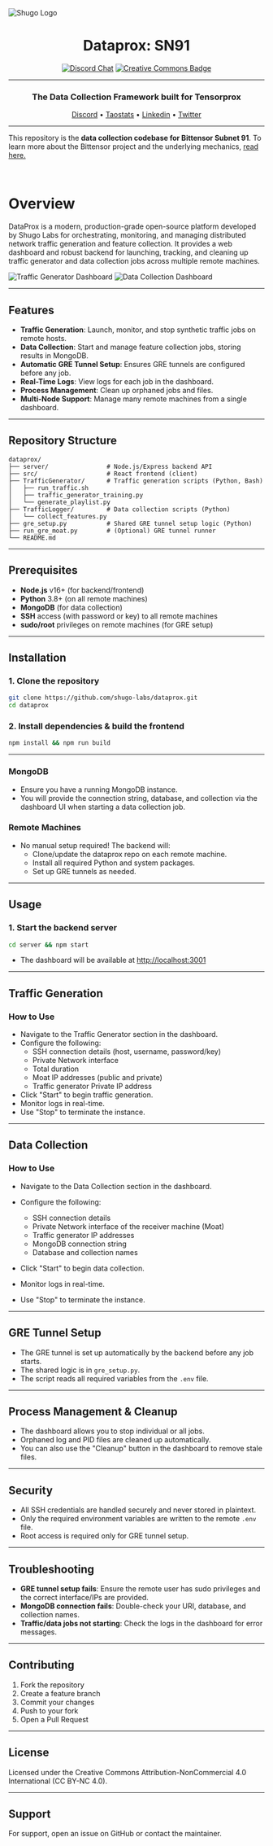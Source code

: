 <picture>
    <source srcset="./assets/shugo_white.png" media="(prefers-color-scheme: dark)">
    <source srcset="./assets/shugo_black.png" media="(prefers-color-scheme: light)">
    <img src="./assets/shugo_black.png" alt="Shugo Logo">
</picture>



<div align="center">

# **Dataprox: SN91** <!-- omit in toc -->
[![Discord Chat](https://img.shields.io/discord/308323056592486420.svg)](https://discord.gg/bittensor)
[![Creative Commons Badge](https://img.shields.io/badge/Creative%20Commons-ED592F?logo=creativecommons&logoColor=fff&style=for-the-badge)](https://creativecommons.org/licenses/by-nc/4.0/deed.en)

---

### The Data Collection Framework built for Tensorprox <!-- omit in toc -->

[Discord](https://discord.gg/bittensor) • [Taostats](https://taostats.io/) • [Linkedin](https://www.linkedin.com/company/105804417/admin/dashboard/) • [Twitter](https://x.com/shugoio)

</div>

---

This repository is the **data collection codebase for Bittensor Subnet 91**. To learn more about the Bittensor project and the underlying mechanics, [read here.](https://docs.bittensor.com/)

<br/>
<div align="left">

# Overview

DataProx is a modern, production-grade open-source platform developed by Shugo Labs for orchestrating, monitoring, and managing distributed network traffic generation and feature collection. It provides a web dashboard and robust backend for launching, tracking, and cleaning up traffic generator and data collection jobs across multiple remote machines.

![Traffic Generator Dashboard](./src/assets/traffic_generator_dashboard.png)
![Data Collection Dashboard](./src/assets/data_collection_dashboard.png)

---

## Features

- **Traffic Generation**: Launch, monitor, and stop synthetic traffic jobs on remote hosts.
- **Data Collection**: Start and manage feature collection jobs, storing results in MongoDB.
- **Automatic GRE Tunnel Setup**: Ensures GRE tunnels are configured before any job.
- **Real-Time Logs**: View logs for each job in the dashboard.
- **Process Management**: Clean up orphaned jobs and files.
- **Multi-Node Support**: Manage many remote machines from a single dashboard.

---

## Repository Structure

```
dataprox/
├── server/                # Node.js/Express backend API
├── src/                   # React frontend (client)
├── TrafficGenerator/      # Traffic generation scripts (Python, Bash)
│   ├── run_traffic.sh
│   ├── traffic_generator_training.py
│   └── generate_playlist.py
├── TrafficLogger/         # Data collection scripts (Python)
│   └── collect_features.py
├── gre_setup.py           # Shared GRE tunnel setup logic (Python)
├── run_gre_moat.py        # (Optional) GRE tunnel runner
└── README.md
```

---

## Prerequisites

- **Node.js** v16+ (for backend/frontend)
- **Python** 3.8+ (on all remote machines)
- **MongoDB** (for data collection)
- **SSH** access (with password or key) to all remote machines
- **sudo/root** privileges on remote machines (for GRE setup)

---

## Installation

### 1. Clone the repository

```bash
git clone https://github.com/shugo-labs/dataprox.git
cd dataprox
```

### 2. Install dependencies & build the frontend

```bash
npm install && npm run build
```

---

### MongoDB

- Ensure you have a running MongoDB instance.
- You will provide the connection string, database, and collection via the dashboard UI when starting a data collection job.

### Remote Machines

- No manual setup required! The backend will:
  - Clone/update the dataprox repo on each remote machine.
  - Install all required Python and system packages.
  - Set up GRE tunnels as needed.

---

## Usage

### 1. Start the backend server

```bash
cd server && npm start
```

- The dashboard will be available at [http://localhost:3001](http://localhost:3001)

---

## Traffic Generation

### How to Use

- Navigate to the Traffic Generator section in the dashboard.
- Configure the following:
  - SSH connection details (host, username, password/key)
  - Private Network interface
  - Total duration
  - Moat IP addresses (public and private)
  - Traffic generator Private IP address
- Click "Start" to begin traffic generation.
- Monitor logs in real-time.
- Use "Stop" to terminate the instance.

---

## Data Collection

### How to Use

- Navigate to the Data Collection section in the dashboard.
- Configure the following:
  - SSH connection details
  - Private Network interface of the receiver machine (Moat)
  - Traffic generator IP addresses
  - MongoDB connection string
  - Database and collection names

- Click "Start" to begin data collection.
- Monitor logs in real-time.
- Use "Stop" to terminate the instance.

---

## GRE Tunnel Setup

- The GRE tunnel is set up automatically by the backend before any job starts.
- The shared logic is in `gre_setup.py`.
- The script reads all required variables from the `.env` file.

---

## Process Management & Cleanup

- The dashboard allows you to stop individual or all jobs.
- Orphaned log and PID files are cleaned up automatically.
- You can also use the "Cleanup" button in the dashboard to remove stale files.

---

## Security

- All SSH credentials are handled securely and never stored in plaintext.
- Only the required environment variables are written to the remote `.env` file.
- Root access is required only for GRE tunnel setup.

---

## Troubleshooting

- **GRE tunnel setup fails**: Ensure the remote user has sudo privileges and the correct interface/IPs are provided.
- **MongoDB connection fails**: Double-check your URI, database, and collection names.
- **Traffic/data jobs not starting**: Check the logs in the dashboard for error messages.

---

## Contributing

1. Fork the repository
2. Create a feature branch
3. Commit your changes
4. Push to your fork
5. Open a Pull Request

---

## License

Licensed under the Creative Commons Attribution-NonCommercial 4.0 International (CC BY-NC 4.0).

---

## Support

For support, open an issue on GitHub or contact the maintainer.
